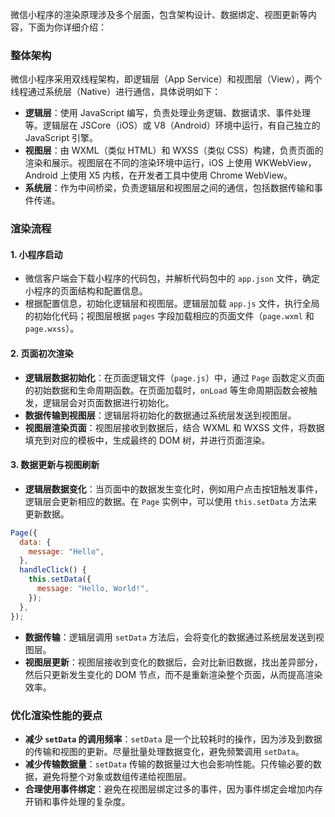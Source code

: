 微信小程序的渲染原理涉及多个层面，包含架构设计、数据绑定、视图更新等内容，下面为你详细介绍：

### 整体架构

微信小程序采用双线程架构，即逻辑层（App Service）和视图层（View），两个线程通过系统层（Native）进行通信，具体说明如下：

- **逻辑层**：使用 JavaScript 编写，负责处理业务逻辑、数据请求、事件处理等。逻辑层在 JSCore（iOS）或 V8（Android）环境中运行，有自己独立的 JavaScript 引擎。
- **视图层**：由 WXML（类似 HTML）和 WXSS（类似 CSS）构建，负责页面的渲染和展示。视图层在不同的渲染环境中运行，iOS 上使用 WKWebView，Android 上使用 X5 内核，在开发者工具中使用 Chrome WebView。
- **系统层**：作为中间桥梁，负责逻辑层和视图层之间的通信，包括数据传输和事件传递。

### 渲染流程

#### 1. 小程序启动

- 微信客户端会下载小程序的代码包，并解析代码包中的 `app.json` 文件，确定小程序的页面结构和配置信息。
- 根据配置信息，初始化逻辑层和视图层。逻辑层加载 `app.js` 文件，执行全局的初始化代码；视图层根据 `pages` 字段加载相应的页面文件（`page.wxml` 和 `page.wxss`）。

#### 2. 页面初次渲染

- **逻辑层数据初始化**：在页面逻辑文件（`page.js`）中，通过 `Page` 函数定义页面的初始数据和生命周期函数。在页面加载时，`onLoad` 等生命周期函数会被触发，逻辑层会对页面数据进行初始化。
- **数据传输到视图层**：逻辑层将初始化的数据通过系统层发送到视图层。
- **视图层渲染页面**：视图层接收到数据后，结合 WXML 和 WXSS 文件，将数据填充到对应的模板中，生成最终的 DOM 树，并进行页面渲染。

#### 3. 数据更新与视图刷新

- **逻辑层数据变化**：当页面中的数据发生变化时，例如用户点击按钮触发事件，逻辑层会更新相应的数据。在 `Page` 实例中，可以使用 `this.setData` 方法来更新数据。

```javascript
Page({
  data: {
    message: "Hello",
  },
  handleClick() {
    this.setData({
      message: "Hello, World!",
    });
  },
});
```

- **数据传输**：逻辑层调用 `setData` 方法后，会将变化的数据通过系统层发送到视图层。
- **视图层更新**：视图层接收到变化的数据后，会对比新旧数据，找出差异部分，然后只更新发生变化的 DOM 节点，而不是重新渲染整个页面，从而提高渲染效率。

### 优化渲染性能的要点

- **减少 `setData` 的调用频率**：`setData` 是一个比较耗时的操作，因为涉及到数据的传输和视图的更新。尽量批量处理数据变化，避免频繁调用 `setData`。
- **减少传输数据量**：`setData` 传输的数据量过大也会影响性能。只传输必要的数据，避免将整个对象或数组传递给视图层。
- **合理使用事件绑定**：避免在视图层绑定过多的事件，因为事件绑定会增加内存开销和事件处理的复杂度。
